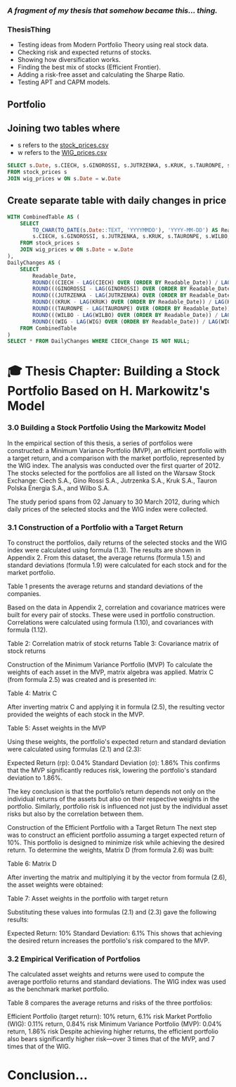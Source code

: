 
###  _A fragment of my thesis that somehow became this... thing._


### ThesisThing  
- Testing ideas from Modern Portfolio Theory using real stock data.
- Checking risk and expected returns of stocks.
- Showing how diversification works.
- Finding the best mix of stocks (Efficient Frontier).
- Adding a risk-free asset and calculating the Sharpe Ratio.
- Testing APT and CAPM models.

## Portfolio

## Joining two tables where

- s refers to the [stock_prices.csv](https://github.com/helloJulie/Thesis/blob/main/stock%20prices.csv)  
- w refers to the [WIG_prices.csv](https://github.com/helloJulie/Thesis/blob/main/WIG%20prices.csv)

```sql
SELECT s.Date, s.CIECH, s.GINOROSSI, s.JUTRZENKA, s.KRUK, s.TAURONPE, s.WILBO, w.WIG 
FROM stock_prices s 
JOIN wig_prices w ON s.Date = w.Date
```

## Create separate table with daily changes in price
```sql
WITH CombinedTable AS (
    SELECT 
        TO_CHAR(TO_DATE(s.Date::TEXT, 'YYYYMMDD'), 'YYYY-MM-DD') AS Readable_Date,
        s.CIECH, s.GINOROSSI, s.JUTRZENKA, s.KRUK, s.TAURONPE, s.WILBO, w.WIG
    FROM stock_prices s
    JOIN wig_prices w ON s.Date = w.Date
),
DailyChanges AS (
    SELECT 
        Readable_Date,
        ROUND(((CIECH - LAG(CIECH) OVER (ORDER BY Readable_Date)) / LAG(CIECH) OVER (ORDER BY Readable_Date)), 5) AS CIECH_Change,
        ROUND(((GINOROSSI - LAG(GINOROSSI) OVER (ORDER BY Readable_Date)) / LAG(GINOROSSI) OVER (ORDER BY Readable_Date)), 5) AS GINOROSSI_Change,
        ROUND(((JUTRZENKA - LAG(JUTRZENKA) OVER (ORDER BY Readable_Date)) / LAG(JUTRZENKA) OVER (ORDER BY Readable_Date)), 5) AS JUTRZENKA_Change,
        ROUND(((KRUK - LAG(KRUK) OVER (ORDER BY Readable_Date)) / LAG(KRUK) OVER (ORDER BY Readable_Date)), 5) AS KRUK_Change,
        ROUND(((TAURONPE - LAG(TAURONPE) OVER (ORDER BY Readable_Date)) / LAG(TAURONPE) OVER (ORDER BY Readable_Date)), 5) AS TAURONPE_Change,
        ROUND(((WILBO - LAG(WILBO) OVER (ORDER BY Readable_Date)) / LAG(WILBO) OVER (ORDER BY Readable_Date)), 5) AS WILBO_Change,
        ROUND(((WIG - LAG(WIG) OVER (ORDER BY Readable_Date)) / LAG(WIG) OVER (ORDER BY Readable_Date)), 5) AS WIG_Change
    FROM CombinedTable
)
SELECT * FROM DailyChanges WHERE CIECH_Change IS NOT NULL;
```


# 🎓 Thesis Chapter: Building a Stock Portfolio Based on H. Markowitz's Model

### 3.0 Building a Stock Portfolio Using the Markowitz Model
In the empirical section of this thesis, a series of portfolios were constructed: a Minimum Variance Portfolio (MVP), an efficient portfolio with a target return, and a comparison with the market portfolio, represented by the WIG index. The analysis was conducted over the first quarter of 2012. The stocks selected for the portfolios are all listed on the Warsaw Stock Exchange: Ciech S.A., Gino Rossi S.A., Jutrzenka S.A., Kruk S.A., Tauron Polska Energia S.A., and Wilbo S.A.

The study period spans from 02 January to 30 March 2012, during which daily prices of the selected stocks and the WIG index were collected.

### 3.1 Construction of a Portfolio with a Target Return
To construct the portfolios, daily returns of the selected stocks and the WIG index were calculated using formula (1.3). The results are shown in Appendix 2. From this dataset, the average returns (formula 1.5) and standard deviations (formula 1.9) were calculated for each stock and for the market portfolio.

Table 1 presents the average returns and standard deviations of the companies.

Based on the data in Appendix 2, correlation and covariance matrices were built for every pair of stocks. These were used in portfolio construction. Correlations were calculated using formula (1.10), and covariances with formula (1.12).

Table 2: Correlation matrix of stock returns
Table 3: Covariance matrix of stock returns

Construction of the Minimum Variance Portfolio (MVP)
To calculate the weights of each asset in the MVP, matrix algebra was applied.
Matrix C (from formula 2.5) was created and is presented in:

Table 4: Matrix C

After inverting matrix C and applying it in formula (2.5), the resulting vector provided the weights of each stock in the MVP.

Table 5: Asset weights in the MVP

Using these weights, the portfolio's expected return and standard deviation were calculated using formulas (2.1) and (2.3):

Expected Return (rp): 0.04%
Standard Deviation (σ): 1.86%
This confirms that the MVP significantly reduces risk, lowering the portfolio's standard deviation to 1.86%.

The key conclusion is that the portfolio’s return depends not only on the individual returns of the assets but also on their respective weights in the portfolio. Similarly, portfolio risk is influenced not just by the individual asset risks but also by the correlation between them.

Construction of the Efficient Portfolio with a Target Return
The next step was to construct an efficient portfolio assuming a target expected return of 10%. This portfolio is designed to minimize risk while achieving the desired return.
To determine the weights, Matrix D (from formula 2.6) was built:

Table 6: Matrix D

After inverting the matrix and multiplying it by the vector from formula (2.6), the asset weights were obtained:

Table 7: Asset weights in the portfolio with target return

Substituting these values into formulas (2.1) and (2.3) gave the following results:

Expected Return: 10%
Standard Deviation: 6.1%
This shows that achieving the desired return increases the portfolio's risk compared to the MVP.

### 3.2 Empirical Verification of Portfolios
The calculated asset weights and returns were used to compute the average portfolio returns and standard deviations. The WIG index was used as the benchmark market portfolio.

Table 8 compares the average returns and risks of the three portfolios:

Efficient Portfolio (target return): 10% return, 6.1% risk
Market Portfolio (WIG): 0.11% return, 0.84% risk
Minimum Variance Portfolio (MVP): 0.04% return, 1.86% risk
Despite achieving higher returns, the efficient portfolio also bears significantly higher risk—over 3 times that of the MVP, and 7 times that of the WIG.

# Conclusion...



